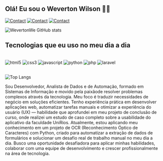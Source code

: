 ## Olá! Eu sou o Weverton Wilson 👋🏼
[![Contact](https://img.shields.io/badge/Gmail-D14836?style=for-the-badge&logo=gmail&logoColor=white)](wevwilson1@hotmail.com)
[![Contact](https://img.shields.io/badge/WhatsApp-25D366?style=for-the-badge&logo=whatsapp&logoColor=white)](75988241848)
[![Contact](https://img.shields.io/badge/LinkedIn-0077B5?style=for-the-badge&logo=linkedin&logoColor=white)](https://www.linkedin.com/in/weverton-wilson/)


![WevertonWe GitHub stats](https://github-readme-stats.vercel.app/api?username=WevertonWe&show_icons=true&theme=dracula)

## Tecnologias que eu uso no meu dia a dia
<div style="display: inline_block"><br/>
  <img align="center" alt="html5" src="https://img.shields.io/badge/HTML5-E34F26?style=for-the-badge&logo=html5&logoColor=white" />
  <img align="center" alt="css3" src="https://img.shields.io/badge/CSS3-1572B6?style=for-the-badge&logo=css3&logoColor=white" />
  <img align="center" alt="javascript" src="https://img.shields.io/badge/JavaScript-F7DF1E?style=for-the-badge&logo=javascript&logoColor=black" />
  <img align="center" alt="python" src="https://img.shields.io/badge/Python-14354C?style=for-the-badge&logo=python&logoColor=white" />
  <img align="center" alt="php" src="https://img.shields.io/badge/PHP-777BB4?style=for-the-badge&logo=php&logoColor=white" />
  <img align="center" alt="laravel" src="https://img.shields.io/badge/Laravel-FF2D20?style=for-the-badge&logo=laravel&logoColor=white" />
</div><br />

![Top Langs](https://github-readme-stats.vercel.app/api/top-langs/?username=WevertonWe&layout=compact)

Sou Desenvolvedor, Analista de Dados e de Automação, formado em Sistemas de Informação e movido pela paixãode resolver problemas complexos através da tecnologia. Meu foco é traduzir necessidades de negócio em soluções eficientes. Tenho experiência prática em desenvolver aplicações web, automatizar tarefas manuais e otimizar a experiência do usuário (UX) — habilidade que aprofundei em meu projeto de conclusão de curso, onde realizei um estudo de caso completo sobre a usabilidade do aplicativo da faculdade UniRios. Atualmente, estou aplicando meu conhecimento em um projeto de OCR (Reconhecimento Óptico de Caracteres) com Python, criado para automatizar a extração de dados de formulários e solucionar um desafio real de trabalho manual no meu dia a dia. Busco uma oportunidade desafiadora para aplicar minhas habilidades, colaborar com uma equipe de desenvolvimento e crescer profissionalmente na área de tecnologia.
